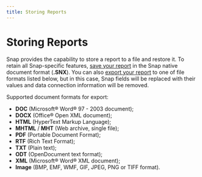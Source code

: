 ```yaml
---
title: Storing Reports
---
```

# Storing Reports
Snap provides the capability to store a report to a file and restore it. To retain all Snap-specific features, [save your report](../../../../interface-elements-for-desktop/articles/snap-reporting-engine/manage-documents-and-files/save-a-report.md) in the Snap native document format (**.SNX**). You can also [export your report](../../../../interface-elements-for-desktop/articles/snap-reporting-engine/manage-documents-and-files/export-a-report.md) to one of file formats listed below, but in this case, Snap fields will be replaced with their values and data connection information will be removed.

Supported document formats for export:
* **DOC** (Microsoft&#174; Word&#174; 97 - 2003 document);
* **DOCX** (Office&#174; Open XML document);
* **HTML** (HyperText Markup Language);
* **MHTML** / **MHT** (Web archive, single file);
* **PDF** (Portable Document Format);
* **RTF** (Rich Text Format);
* **TXT** (Plain text);
* **ODT** (OpenDocument text format);
* **XML** (Microsoft&#174; Word&#174; XML document);
* **Image** (BMP, EMF, WMF, GIF, JPEG, PNG or TIFF format).